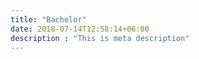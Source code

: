 ```yaml
---
title: "Bachelor"
date: 2018-07-14T12:58:14+06:00
description : "This is meta description"
---
```


